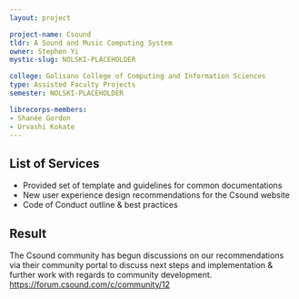 ```yaml
---
layout: project

project-name: Csound
tldr: A Sound and Music Computing System
owner: Stephen Yi
mystic-slug: NOLSKI-PLACEHOLDER

college: Golisano College of Computing and Information Sciences
type: Assisted Faculty Projects
semester: NOLSKI-PLACEHOLDER

librecorps-members:
- Shanée Gordon
- Urvashi Kokate
---
```


## List of Services
- Provided set of template and guidelines for common documentations
- New user experience design recommendations for the Csound website
- Code of Conduct outline & best practices

## Result

The Csound community has begun discussions on our recommendations via their community portal to discuss next steps and implementation & further work with regards to community development. https://forum.csound.com/c/community/12
